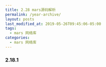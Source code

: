 ```yaml
---
title: 2.28 mars源码解析
permalink: /year-archive/
layout: posts
last_modified_at: 2019-05-26T09:45:06-05:00
tags:
  - mars 网络库
categories:
  - mars 网络库
---
```


### 2.18.1

